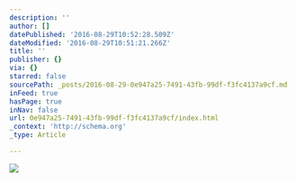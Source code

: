```yaml
---
description: ''
author: []
datePublished: '2016-08-29T10:52:28.509Z'
dateModified: '2016-08-29T10:51:21.266Z'
title: ''
publisher: {}
via: {}
starred: false
sourcePath: _posts/2016-08-29-0e947a25-7491-43fb-99df-f3fc4137a9cf.md
inFeed: true
hasPage: true
inNav: false
url: 0e947a25-7491-43fb-99df-f3fc4137a9cf/index.html
_context: 'http://schema.org'
_type: Article

---
```

![](https://the-grid-user-content.s3-us-west-2.amazonaws.com/5733cb9e-5205-4c01-80cb-9d2d016b5a01.jpg)